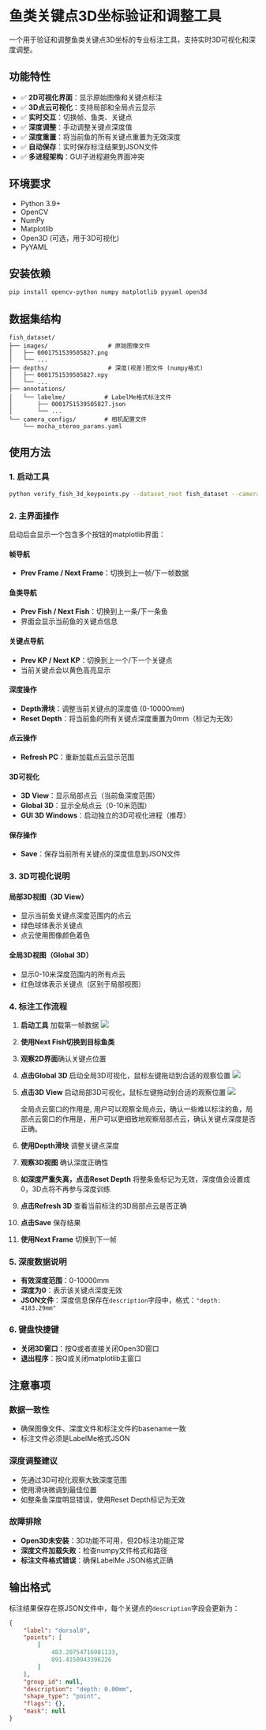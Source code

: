 # 鱼类关键点3D坐标验证和调整工具

一个用于验证和调整鱼类关键点3D坐标的专业标注工具，支持实时3D可视化和深度调整。

## 功能特性

- ✅ **2D可视化界面**：显示原始图像和关键点标注
- ✅ **3D点云可视化**：支持局部和全局点云显示
- ✅ **实时交互**：切换帧、鱼类、关键点
- ✅ **深度调整**：手动调整关键点深度值
- ✅ **深度重置**：将当前鱼的所有关键点重置为无效深度
- ✅ **自动保存**：实时保存标注结果到JSON文件
- ✅ **多进程架构**：GUI子进程避免界面冲突

## 环境要求

- Python 3.9+
- OpenCV
- NumPy
- Matplotlib
- Open3D (可选，用于3D可视化)
- PyYAML

## 安装依赖

```bash
pip install opencv-python numpy matplotlib pyyaml open3d
```

## 数据集结构

```
fish_dataset/
├── images/                 # 原始图像文件
│   ├── 0001751539505827.png
│   └── ...
├── depths/                 # 深度(视差)图文件 (numpy格式)
│   ├── 0001751539505827.npy
│   └── ...
├── annotations/
│   └── labelme/           # LabelMe格式标注文件
│       ├── 0001751539505827.json
│       └── ...
└── camera_configs/        # 相机配置文件
    └── mocha_stereo_params.yaml
```

## 使用方法

### 1. 启动工具

```bash
python verify_fish_3d_keypoints.py --dataset_root fish_dataset --camera_config fish_dataset/camera_configs/mocha_stereo_params.yaml
```

### 2. 主界面操作

启动后会显示一个包含多个按钮的matplotlib界面：

#### 帧导航
- **Prev Frame / Next Frame**：切换到上一帧/下一帧数据

#### 鱼类导航
- **Prev Fish / Next Fish**：切换到上一条/下一条鱼
- 界面会显示当前鱼的关键点信息

#### 关键点导航
- **Prev KP / Next KP**：切换到上一个/下一个关键点
- 当前关键点会以黄色高亮显示

#### 深度操作
- **Depth滑块**：调整当前关键点的深度值 (0-10000mm)
- **Reset Depth**：将当前鱼的所有关键点深度重置为0mm（标记为无效）

#### 点云操作
- **Refresh PC**：重新加载点云显示范围

#### 3D可视化
- **3D View**：显示局部点云（当前鱼深度范围）
- **Global 3D**：显示全局点云（0-10米范围）
- **GUI 3D Windows**：启动独立的3D可视化进程（推荐）

#### 保存操作
- **Save**：保存当前所有关键点的深度信息到JSON文件

### 3. 3D可视化说明

#### 局部3D视图（3D View）
- 显示当前鱼关键点深度范围内的点云
- 绿色球体表示关键点
- 点云使用图像颜色着色

#### 全局3D视图（Global 3D）
- 显示0-10米深度范围内的所有点云
- 红色球体表示关键点（区别于局部视图）



### 4. 标注工作流程

1. **启动工具** 加载第一帧数据
    ![](readme_imgs/image1.png)
2. **使用Next Fish切换到目标鱼类**
3. **观察2D界面**确认关键点位置
4. **点击Global 3D** 启动全局3D可视化，鼠标左键拖动到合适的观察位置
    ![](readme_imgs/image2.png)
5. **点击3D View** 启动局部3D可视化，鼠标左键拖动到合适的观察位置
    ![](readme_imgs/image3.png)

    全局点云窗口的作用是, 用户可以观察全局点云，确认一些难以标注的鱼，局部点云窗口的作用是，用户可以更细致地观察局部点云，确认关键点深度是否正确。
6. **使用Depth滑块** 调整关键点深度
7. **观察3D视图** 确认深度正确性
8. **如深度严重失真，点击Reset Depth** 将整条鱼标记为无效，深度值会设置成0，3D点将不再参与深度训练
9. **点击Refresh 3D** 查看当前标注的3D局部点云是否正确
9. **点击Save** 保存结果
10. **使用Next Frame** 切换到下一帧

### 5. 深度数据说明

- **有效深度范围**：0-10000mm
- **深度为0**：表示该关键点深度无效
- **JSON文件**：深度信息保存在`description`字段中，格式：`"depth: 4183.29mm"`

### 6. 键盘快捷键

- **关闭3D窗口**：按Q或者直接关闭Open3D窗口
- **退出程序**：按Q或关闭matplotlib主窗口

## 注意事项

### 数据一致性
- 确保图像文件、深度文件和标注文件的basename一致
- 标注文件必须是LabelMe格式JSON


### 深度调整建议
- 先通过3D可视化观察大致深度范围
- 使用滑块微调到最佳位置
- 如整条鱼深度明显错误，使用Reset Depth标记为无效

### 故障排除
- **Open3D未安装**：3D功能不可用，但2D标注功能正常
- **深度文件加载失败**：检查numpy文件格式和路径
- **标注文件格式错误**：确保LabelMe JSON格式正确

## 输出格式

标注结果保存在原JSON文件中，每个关键点的`description`字段会更新为：
```json
{
    "label": "dorsal0",
    "points": [
        [
            483.20754716981133,
            891.4150943396226
        ]
    ],
    "group_id": null,
    "description": "depth: 0.00mm",
    "shape_type": "point",
    "flags": {},
    "mask": null
}
```


